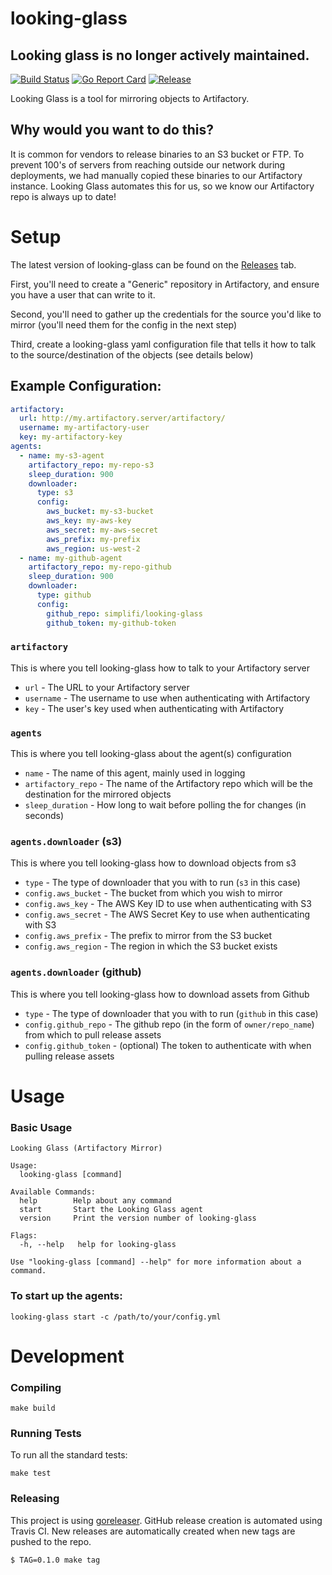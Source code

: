 # looking-glass

## Looking glass is no longer actively maintained.

[![Build Status](https://travis-ci.com/simplifi/looking-glass.svg?branch=master)](https://travis-ci.com/simplifi/looking-glass) [![Go Report Card](https://goreportcard.com/badge/github.com/simplifi/looking-glass)](https://goreportcard.com/report/github.com/simplifi/looking-glass) [![Release](https://img.shields.io/github/release/simplifi/looking-glass.svg)](https://github.com/simplifi/looking-glass/releases/latest)

Looking Glass is a tool for mirroring objects to Artifactory.

## Why would you want to do this?

It is common for vendors to release binaries to an S3 bucket or FTP.  To prevent 100's of servers from reaching outside our network during deployments, we had manually copied these binaries to our Artifactory instance.  Looking Glass automates this for us, so we know our Artifactory repo is always up to date!


# Setup

The latest version of looking-glass can be found on the [Releases](https://github.com/simplifi/looking-glass/releases) tab.

First, you'll need to create a "Generic" repository in Artifactory, and ensure you have a user that can write to it.

Second, you'll need to gather up the credentials for the source you'd like to mirror (you'll need them for the config in the next step)

Third, create a looking-glass yaml configuration file that tells it how to talk to the source/destination of the objects (see details below)

## Example Configuration:
```yaml
artifactory:
  url: http://my.artifactory.server/artifactory/
  username: my-artifactory-user
  key: my-artifactory-key
agents:
  - name: my-s3-agent
    artifactory_repo: my-repo-s3
    sleep_duration: 900
    downloader:
      type: s3
      config:
        aws_bucket: my-s3-bucket
        aws_key: my-aws-key
        aws_secret: my-aws-secret
        aws_prefix: my-prefix
        aws_region: us-west-2
  - name: my-github-agent
    artifactory_repo: my-repo-github
    sleep_duration: 900
    downloader:
      type: github
      config:
        github_repo: simplifi/looking-glass
        github_token: my-github-token
```

### `artifactory`
This is where you tell looking-glass how to talk to your Artifactory server
- `url` - The URL to your Artifactory server
- `username` - The username to use when authenticating with Artifactory
- `key` - The user's key used when authenticating with Artifactory

### `agents`
This is where you tell looking-glass about the agent(s) configuration
- `name` - The name of this agent, mainly used in logging
- `artifactory_repo` - The name of the Artifactory repo which will be the destination for the mirrored objects
- `sleep_duration` - How long to wait before polling the for changes (in seconds)

### `agents.downloader` (s3)
This is where you tell looking-glass how to download objects from s3
- `type` -  The type of downloader that you with to run (`s3` in this case)
- `config.aws_bucket` - The bucket from which you wish to mirror
- `config.aws_key` - The AWS Key ID to use when authenticating with S3
- `config.aws_secret` - The AWS Secret Key to use when authenticating with S3
- `config.aws_prefix` - The prefix to mirror from the S3 bucket
- `config.aws_region` - The region in which the S3 bucket exists

### `agents.downloader` (github)
This is where you tell looking-glass how to download assets from Github
- `type` -  The type of downloader that you with to run (`github` in this case)
- `config.github_repo` - The github repo (in the form of `owner/repo_name`) from which to pull release assets
- `config.github_token` - (optional) The token to authenticate with when pulling release assets

# Usage

### Basic Usage
```
Looking Glass (Artifactory Mirror)

Usage:
  looking-glass [command]

Available Commands:
  help        Help about any command
  start       Start the Looking Glass agent
  version     Print the version number of looking-glass

Flags:
  -h, --help   help for looking-glass

Use "looking-glass [command] --help" for more information about a command.
```

### To start up the agents:
```shell script
looking-glass start -c /path/to/your/config.yml
```

# Development

### Compiling
```shell script
make build
```

### Running Tests
To run all the standard tests:
```shell script
make test
```

### Releasing
This project is using [goreleaser](https://goreleaser.com). GitHub release creation is automated using Travis CI. New releases are automatically created when new tags are pushed to the repo.
```shell script
$ TAG=0.1.0 make tag
```
